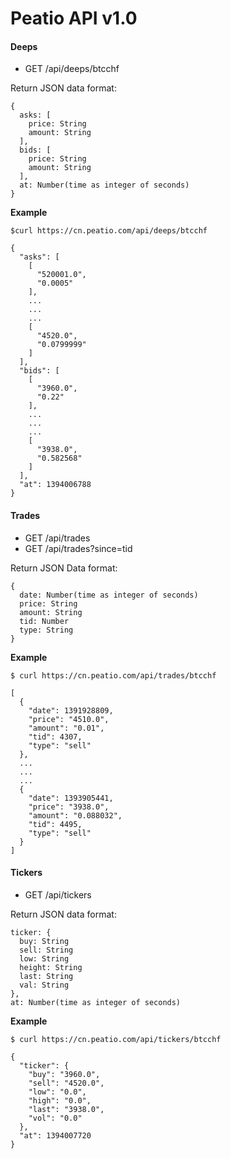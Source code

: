# Peatio API v1.0

#### Deeps

* GET /api/deeps/btcchf

Return JSON data format:

```
{
  asks: [
    price: String
    amount: String
  ],
  bids: [
    price: String
    amount: String
  ],
  at: Number(time as integer of seconds)
}
```

**Example**

```
$curl https://cn.peatio.com/api/deeps/btcchf

{
  "asks": [
    [
      "520001.0",
      "0.0005"
    ],
    ...
    ...
    ...
    [
      "4520.0",
      "0.0799999"
    ]
  ],
  "bids": [
    [
      "3960.0",
      "0.22"
    ],
    ...
    ...
    ...
    [
      "3938.0",
      "0.582568"
    ]
  ],
  "at": 1394006788
}
```

#### Trades

* GET /api/trades
* GET /api/trades?since=tid

Return JSON Data format:
```
{
  date: Number(time as integer of seconds)
  price: String
  amount: String
  tid: Number
  type: String
}
```

**Example**


```
$ curl https://cn.peatio.com/api/trades/btcchf

[
  {
    "date": 1391928809,
    "price": "4510.0",
    "amount": "0.01",
    "tid": 4307,
    "type": "sell"
  },
  ...
  ...
  ...
  {
    "date": 1393905441,
    "price": "3938.0",
    "amount": "0.088032",
    "tid": 4495,
    "type": "sell"
  }
]
```

#### Tickers

* GET /api/tickers

Return JSON data format:

```
ticker: {
  buy: String
  sell: String
  low: String
  height: String
  last: String
  val: String
},
at: Number(time as integer of seconds)
```

**Example**

```
$ curl https://cn.peatio.com/api/tickers/btcchf

{
  "ticker": {
    "buy": "3960.0",
    "sell": "4520.0",
    "low": "0.0",
    "high": "0.0",
    "last": "3938.0",
    "vol": "0.0"
  },
  "at": 1394007720
}
```
